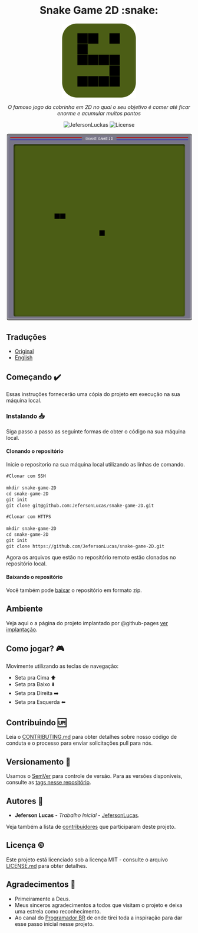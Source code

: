 <p align="center">	
	<h1 align="center">Snake Game 2D :snake:</h1>
</p>
<p align="center">
    <img src="assets/img/logo.png" width="200" alt="Logo">
</p>
    <p align="center"><em>O famoso jogo da cobrinha em 2D no qual o seu objetivo é comer até ficar enorme e acumular muitos pontos</em></p>
    <p align="center">
        <img src="https://img.shields.io/badge/Jeferson%20Lucas-Snake%20game%202D-green" alt="JefersonLuckas">
        <img src="https://img.shields.io/github/license/JefersonLucas/snake-game-2D" alt="License">
  	</p>
</p>

<p align="center">
	<img src="assets/img/capture.png" alt="Snake game">
</p>

## Traduções

* [Original](https://github.com/JefersonLucas/snake-game-2D/blob/master/README.md)
* [English](https://github.com/JefersonLucas/snake-game-2D/blob/master/translations/en/README.md)

## Começando :heavy_check_mark:

Essas instruções fornecerão uma cópia do projeto em execução na sua máquina local.

### Instalando :inbox_tray:

Siga passo a passo as seguinte formas de obter o código na sua máquina local.

#### Clonando o repositório

Inicie o repositorio na sua máquina local utilizando as linhas de comando.

```
#Clonar com SSH

mkdir snake-game-2D
cd snake-game-2D
git init
git clone git@github.com:JefersonLucas/snake-game-2D.git
```

```
#Clonar com HTTPS

mkdir snake-game-2D
cd snake-game-2D
git init
git clone https://github.com/JefersonLucas/snake-game-2D.git
```
Agora os arquivos que estão no repositório remoto estão clonados no repositório local.

#### Baixando o repositório

Você também pode [baixar](https://github.com/JefersonLucas/snake-game-2D/archive/master.zip) o repositório em formato zip.

## Ambiente

Veja aqui o a página do projeto implantado por @github-pages [ver implantação](https://jefersonlucas.github.io/snake-game-2D/).

## Como jogar? :video_game:

Movimente utilizando as teclas de navegação: 
- Seta pra Cima :arrow_up:
- Seta pra Baixo :arrow_down:
- Seta pra Direita :arrow_right:
- Seta pra Esquerda :arrow_left:


## Contribuindo :up:

Leia o [CONTRIBUTING.md](https://github.com/JefersonLucas/snake-game-2D/blob/master/CONTRIBUTING.md) para obter detalhes sobre nosso código de conduta e o processo para enviar solicitações pull para nós.

## Versionamento :scroll:

Usamos o [SemVer](https://semver.org/lang/pt-BR/) para controle de versão. Para as versões disponíveis, consulte as [tags nesse repositório](https://github.com/JefersonLucas/snake-game-2D/tags). 

## Autores :pray:

* **Jeferson Lucas** - *Trabalho Inicial* - [JefersonLucas](https://github.com/JefersonLucas).

Veja também a lista de [contribuidores](https://github.com/JefersonLucas/snake-game-2D/contributors) que participaram deste projeto.

## Licença :copyright:

Este projeto está licenciado sob a licença MIT - consulte o arquivo [LICENSE.md](https://github.com/JefersonLucas/snake-game-2D/blob/master/LICENSE) para obter detalhes.

## Agradecimentos :clap:

* Primeiramente a Deus. 
* Meus sinceros agradecimentos a todos que visitam o projeto e deixa uma estrela como reconhecimento.
* Ao canal do [Programador BR](https://www.youtube.com/watch?v=Hua1OSXitdQ)  de onde tirei toda a inspiração para dar esse passo inicial nesse projeto.
